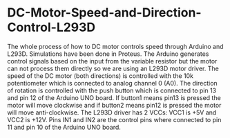 # DC-Motor-Speed-and-Direction-Control-L293D
The whole process of how to DC motor controls speed through Arduino and L293D. Simulations have been done in Proteus.  The Arduino generates control signals based on the input from the variable resistor but the motor can not process them directly so we are using an L293D motor driver. The speed of the DC motor (both directions) is controlled with the 10k potentiometer which is connected to analog channel 0 (A0).  The direction of rotation is controlled with the push button which is connected to pin 13 and pin 12 of the Arduino UNO board. If button1 means pin13 is pressed the motor will move clockwise and if button2 means pin12 is pressed the motor will move anti-clockwise.  The L293D driver has 2 VCCs: VCC1 is +5V and VCC2 is +12V. Pins IN1 and IN2 are the control pins where connected to pin 11 and pin 10 of the Arduino UNO board.
